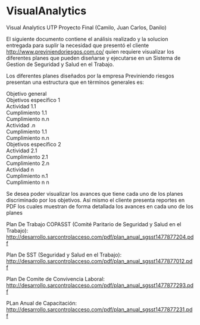 # VisualAnalytics
Visual Analytics UTP Proyecto Final (Camilo, Juan Carlos, Danilo)

El siguiente documento contiene el análisis realizado y la solucion entregada para suplir la necesidad que presentó el cliente http://www.previniendoriesgos.com.co/ quien requiere visualizar los diferentes planes que pueden diseñarse y ejecutarse en un Sistema de Gestion de Seguridad y Salud en el Trabajo.

Los diferentes planes diseñados por la empresa Previniendo riesgos presentan una estructura que en tèrminos generales es:

Objetivo general<br>
  Objetivos específico 1<br>
    Actividad 1.1<br>
      Cumplimiento 1.1<br>
      Cumplimiento n.n<br>
    Actividad .n<br>
      Cumplimiento 1.1<br>
      Cumplimiento n.n<br>
  Objetivos específico 2<br>
    Actividad 2.1<br>
      Cumplimiento 2.1<br>
      Cumplimiento 2.n<br>
    Actividad n<br>
      Cumplimiento n.1<br>
      Cumplimiento n n<br>

Se desea poder visualizar los avances que tiene cada uno de los planes discriminado por los objetivos. Así mismo el cliente presenta reportes en PDF los cuales muestran de forma detallada los avances en cada uno de los planes 

Plan De Trabajo COPASST (Comité Paritario de Seguridad y Salud en el Trabajo):<br>
http://desarrollo.sarcontrolacceso.com/pdf/plan_anual_sgsst1477877204.pdf


Plan De SST (Seguridad y Salud en el Trabajo):<br>
http://desarrollo.sarcontrolacceso.com/pdf/plan_anual_sgsst1477877012.pdf


Plan De Comite de Convivencia Laboral:<br>
http://desarrollo.sarcontrolacceso.com/pdf/plan_anual_sgsst1477877293.pdf


PLan Anual de Capacitación:<br>
http://desarrollo.sarcontrolacceso.com/pdf/plan_anual_sgsst1477877231.pdf

